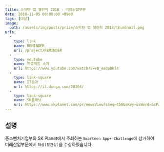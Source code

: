 ```yaml
---
title: 스마틴 앱 챌린지 2018 - 미래산업부문
date: 2018-11-05 00:00:00 +0900
tags: [대상]
image:
  path: /assets/img/posts/prize/스마틴 앱 챌린지 2018/thumbnail.png
urls:
  -
    type: link
    name: REMINDER
    url: /project/REMINDER
  -
    type: youtube
    name: 프로젝트 소개
    url: https://www.youtube.com/watch?v=vB_ea0pDKl4
  -
    type: link-square
    name: IT동아
    url: https://it.donga.com/28364/
  -
    type: link-square
    name: SK플래닛
    url: https://www.skplanet.com/pr/newsView?sSeq=459&sKey=&sWord=&cPage=0
---
```

## 설명
중소벤처기업부와 SK Planet에서 주최하는 `Smarteen App+ Challenge`에 참가하여 미래산업부문에서 `대상(장관상)`을 수상하였습니다.
